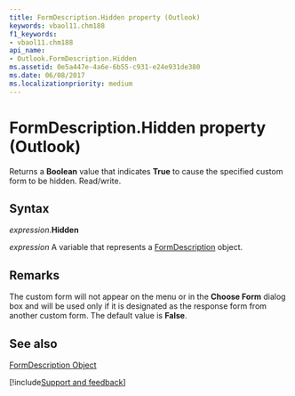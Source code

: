 ```yaml
---
title: FormDescription.Hidden property (Outlook)
keywords: vbaol11.chm188
f1_keywords:
- vbaol11.chm188
api_name:
- Outlook.FormDescription.Hidden
ms.assetid: 0e5a447e-4a6e-6b55-c931-e24e931de380
ms.date: 06/08/2017
ms.localizationpriority: medium
---
```



# FormDescription.Hidden property (Outlook)

Returns a **Boolean** value that indicates **True** to cause the specified custom form to be hidden. Read/write.


## Syntax

_expression_.**Hidden**

_expression_ A variable that represents a [FormDescription](Outlook.FormDescription.md) object.


## Remarks

The custom form will not appear on the menu or in the **Choose Form** dialog box and will be used only if it is designated as the response form from another custom form. The default value is **False**.


## See also


[FormDescription Object](Outlook.FormDescription.md)

[!include[Support and feedback](~/includes/feedback-boilerplate.md)]